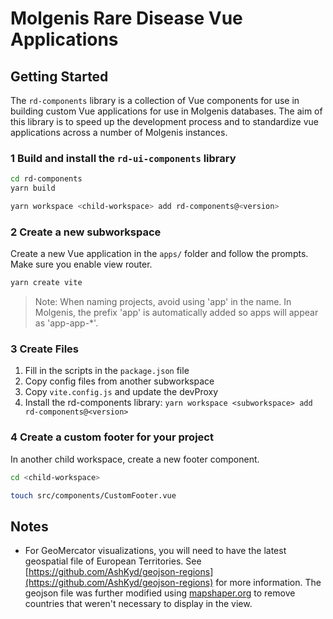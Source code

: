 # Molgenis Rare Disease Vue Applications

## Getting Started

The `rd-components` library is a collection of Vue components for use in building custom Vue applications for use in Molgenis databases. The aim of this library is to speed up the development process and to standardize vue applications across a number of Molgenis instances.

### 1 Build and install the `rd-ui-components` library

```sh
cd rd-components
yarn build

yarn workspace <child-workspace> add rd-components@<version>
```

### 2 Create a new subworkspace

Create a new Vue application in the `apps/` folder and follow the prompts. Make sure you enable view router.

```sh
yarn create vite
```

> Note: When naming projects, avoid using 'app' in the name. In Molgenis, the prefix 'app' is automatically added so apps will appear as 'app-app-*'.

### 3 Create Files

1. Fill in the scripts in the `package.json` file
2. Copy config files from another subworkspace
3. Copy `vite.config.js` and update the devProxy
4. Install the rd-components library: `yarn workspace <subworkspace> add rd-components@<version>`

### 4 Create a custom footer for your project

In another child workspace, create a new footer component.

```sh
cd <child-workspace>

touch src/components/CustomFooter.vue
```

## Notes

- For GeoMercator visualizations, you will need to have the latest geospatial file of European Territories. See [https://github.com/AshKyd/geojson-regions](https://github.com/AshKyd/geojson-regions) for more information. The geojson file was further modified using [mapshaper.org](https://mapshaper.org/) to remove countries that weren't necessary to display in the view.
